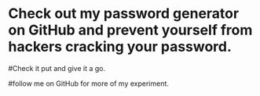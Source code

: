 # Check out my password generator on GitHub and prevent yourself from hackers cracking your password.
#Check it put and give it a go.

#follow me on GitHub for more of my experiment.
